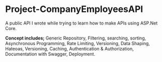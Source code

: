 # Project-CompanyEmployeesAPI

A public API I wrote while trying to learn how to make APIs using ASP.Net Core. 

<strong>Concept includes;</strong> Generic Repository, Filtering, searching, sorting, Asynchronous Programming, Rate Limiting, Versioning, Data Shaping, Hateoas, Versioning, Caching, Authentication & Authorization, Documentation with Swagger, Deployment.
